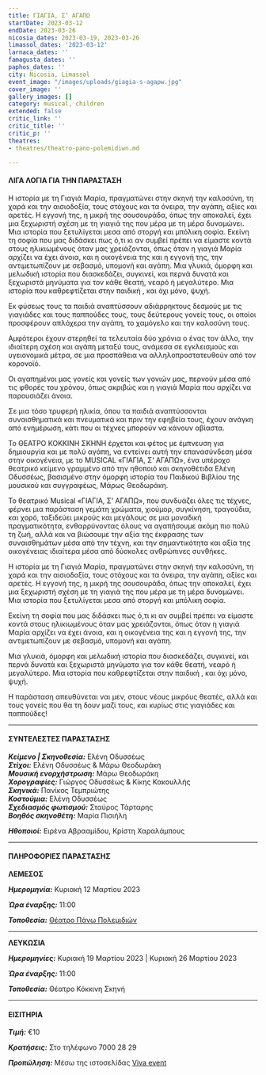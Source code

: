 ```yaml
---
title: ΓΙΑΓΙΑ, Σ’ ΑΓΑΠΩ
startDate: 2023-03-12
endDate: 2023-03-26
nicosia_dates: 2023-03-19, 2023-03-26
limassol_dates: '2023-03-12'
larnaca_dates: ''
famagusta_dates: ''
paphos_dates: ''
city: Nicosia, Limassol
event_image: "/images/uploads/giagia-s-agapw.jpg"
cover_image: ''
gallery_images: []
category: musical, children
extended: false
critic_link: ''
critic_title: ''
critic_p: ''
theatres:
- theatres/theatro-pano-polemidiwn.md

---
```

#### ΛΙΓΑ ΛΟΓΙΑ ΓΙΑ ΤΗΝ ΠΑΡΑΣΤΑΣΗ

Η ιστορία με τη Γιαγιά Μαρία, πραγματώνει στην σκηνή την καλοσύνη, τη χαρά και την αισιοδοξία, τους στόχους και τα όνειρα, την αγάπη, αξίες και αρετές. Η εγγονή της, η μικρή της σουσουράδα, όπως την αποκαλεί, έχει μια ξεχωριστή σχέση με τη γιαγιά της που μέρα με τη μέρα δυναμώνει. Μια ιστορία που ξετυλίγεται μεσα από στοργή και μπόλικη σοφία. Εκείνη τη σοφία που μας διδάσκει πως ό,τι κι αν συμβεί πρέπει να είμαστε κοντά στους ηλικιωμένους όταν μας χρειάζονται, όπως όταν η γιαγιά Μαρία αρχίζει να έχει άνοια, και η οικογένεια της και η εγγονή της, την αντιμετωπίζουν με σεβασμό, υπομονή και αγάπη. Μια γλυκιά, όμορφη και μελωδική ιστορία που διασκεδάζει, συγκινεί, και περνά δυνατά και ξεχωριστά μηνύματα για τον κάθε θεατή, νεαρό ή μεγαλύτερο. Μια ιστορία που καθρεφτίζεται στην παιδική , και όχι μόνο, ψυχή.

Εκ φύσεως τους τα παιδιά αναπτύσσουν αδιάρρηκτους δεσμούς με τις γιαγιάδες και τους παππούδες τους, τους δεύτερους γονείς τους, οι οποίοι προσφέρουν απλόχερα την αγάπη, το χαμόγελο και την καλοσύνη τους.

Αμφότεροι έχουν στερηθεί τα τελευταία δύο χρόνια ο ένας τον άλλο, την ιδιαίτερη σχέση και αγάπη μεταξύ τους, ανάμεσα σε εγκλεισμούς και υγειονομικά μέτρα, σε μια προσπάθεια να αλληλοπροστατευθούν από τον κορονοϊό.

Οι αγαπημένοι μας γονείς και γονείς των γονιών μας, περνούν μέσα από τις φθορές του χρόνου, όπως ακριβώς και η γιαγιά Μαρία που αρχίζει να παρουσιάζει άνοια.

Σε μια τόσο τρυφερή ηλικία, όπου τα παιδιά αναπτύσσονται συναισθηματικά και πνευματικά και πριν την εφηβεία τους, έχουν ανάγκη από ενημέρωση, κάτι που οι τέχνες μπορούν να κάνουν αβίαστα.

Το ΘΕΑΤΡΟ ΚΟΚΚΙΝΗ ΣΚΗΝΗ έρχεται και φέτος με έμπνευση για δημιουργία και με πολύ αγάπη, να εντείνει αυτή την επανασύνδεση μέσα στην οικογένεια, με το MUSICAL «ΓΙΑΓΙΑ, Σ’ ΑΓΑΠΩ», ένα υπέροχο θεατρικό κείμενο γραμμένο από την ηθοποιό και σκηνοθέτιδα Ελένη Οδυσσέως, βασισμένο στην όμορφη ιστορία του Παιδικού Βιβλίου της μουσικού και συγγραφέως, Μάρως Θεοδωράκη.

Το θεατρικό Musical «ΓΙΑΓΙΑ, Σ’ ΑΓΑΠΩ», που συνδυάζει όλες τις τέχνες, φέρνει μια παράσταση γεμάτη χρώματα, χιούμορ, συγκίνηση, τραγούδια, και χορό, ταξιδεύει μικρούς και μεγάλους σε μια μοναδική πραγματικότητα, ενθαρρύνοντας όλους να αγαπήσουμε ακόμη πιο πολύ τη ζωή, αλλά και να βιώσουμε την αξία της έκφρασης των συναισθημάτων μέσα από την τέχνη, και την σημαντικότητα και αξία της οικογένειας ιδιαίτερα μέσα από δύσκολες ανθρώπινες συνθήκες.

Η ιστορία με τη Γιαγιά Μαρία, πραγματώνει στην σκηνή την καλοσύνη, τη χαρά και την αισιοδοξία, τους στόχους και τα όνειρα, την αγάπη, αξίες και αρετές. Η εγγονή της, η μικρή της σουσουράδα, όπως την αποκαλεί, έχει μια ξεχωριστή σχέση με τη γιαγιά της που μέρα με τη μέρα δυναμώνει. Μια ιστορία που ξετυλίγεται μεσα από στοργή και μπόλικη σοφία.

Εκείνη τη σοφία που μας διδάσκει πως ό,τι κι αν συμβεί πρέπει να είμαστε κοντά στους ηλικιωμένους όταν μας χρειάζονται, όπως όταν η γιαγιά Μαρία αρχίζει να έχει άνοια, και η οικογένεια της και η εγγονή της, την αντιμετωπίζουν με σεβασμό, υπομονή και αγάπη.

Μια γλυκιά, όμορφη και μελωδική ιστορία που διασκεδάζει, συγκινεί, και περνά δυνατά και ξεχωριστά μηνύματα για τον κάθε θεατή, νεαρό ή μεγαλύτερο. Μια ιστορία που καθρεφτίζεται στην παιδική , και όχι μόνο, ψυχή.

Η παράσταση απευθύνεται ναι μεν, στους νέους μικρόυς θεατές, αλλά και τους γονείς που θα τη δουν μαζί τους, και κυρίως στις γιαγιάδες και παππούδες!

***

#### ΣΥΝΤΕΛΕΣΤΕΣ ΠΑΡΑΣΤΑΣΗΣ

**_Κείμενο | Σκηνοθεσία:_** Ελένη Οδυσσέως  
**_Στίχοι:_** Ελένη Οδυσσέως & Μάρω Θεοδωράκη  
**_Μουσική ενορχήστρωση:_** Μάρω Θεοδωράκη  
**_Χορογραφίες:_** Γιώργος Οδυσσέως & Κίκης Κακουλλής  
**_Σκηνικά:_** Πανίκος Τεμπριώτης  
**_Κοστούμια:_** Ελένη Οδυσσέως  
**_Σχεδιασμός φωτισμού:_** Σταύρος Τάρταρης  
**_Βοηθός σκηνοθέτη:_** Μαρία Πισιήλη

**_Ηθοποιοί:_** Ειρένα Αβρααμίδου, Κρίστη Χαραλάμπους

***

#### ΠΛΗΡΟΦΟΡΙΕΣ ΠΑΡΑΣΤΑΣΗΣ

**ΛΕΜΕΣΟΣ**

**_Ημερομηνία:_** Κυριακή 12 Μαρτίου 2023

**_Ώρα έναρξης:_** 11:00

**_Τοποθεσία:_** [Θέατρο Πάνω Πολεμιδιών](?#map)

***

**ΛΕΥΚΩΣΙΑ**

**_Ημερομηνίες:_** Κυριακή 19 Μαρτίου 2023 | Κυριακή 26 Μαρτίου 2023

**_Ώρα έναρξης:_** 11:00

**_Τοποθεσία:_** Θέατρο Κόκκινη Σκηνή

***

#### ΕΙΣΙΤΗΡΙΑ

**_Τιμή:_** €10

**_Κρατήσεις:_** Στο τηλέφωνο 7000 28 29

**_Προπώληση:_** Μέσω της ιστοσελίδας [Viva event](https://www.vivaevent.cy/theater/musical-giagia-s-agapo/)